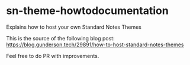 # sn-theme-howtodocumentation
Explains how to host your own Standard Notes Themes

This is the source of the following blog post:
https://blog.gunderson.tech/29891/how-to-host-standard-notes-themes

Feel free to do PR with improvements.
